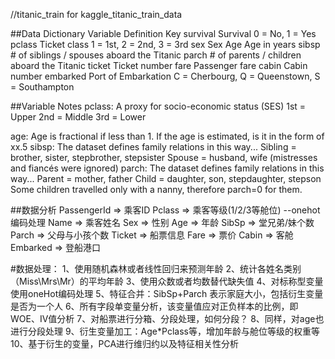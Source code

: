 //titanic_train for
kaggle_titanic_train_data

##Data Dictionary
Variable	Definition	Key
survival	Survival	0 = No, 1 = Yes
pclass	Ticket class	1 = 1st, 2 = 2nd, 3 = 3rd
sex	Sex
Age	Age in years
sibsp	# of siblings / spouses aboard the Titanic
parch	# of parents / children aboard the Titanic
ticket	Ticket number
fare	Passenger fare
cabin	Cabin number
embarked	Port of Embarkation	C = Cherbourg, Q = Queenstown, S = Southampton


##Variable Notes
pclass: A proxy for socio-economic status (SES)
1st = Upper
2nd = Middle
3rd = Lower

age: Age is fractional if less than 1. If the age is estimated, is it in the form of xx.5
sibsp: The dataset defines family relations in this way...
Sibling = brother, sister, stepbrother, stepsister
Spouse = husband, wife (mistresses and fiancés were ignored)
parch: The dataset defines family relations in this way...
Parent = mother, father
Child = daughter, son, stepdaughter, stepson
Some children travelled only with a nanny, therefore parch=0 for them.


##数据分析
PassengerId => 乘客ID
Pclass => 乘客等级(1/2/3等舱位) --onehot编码处理
Name => 乘客姓名
Sex => 性别
Age => 年龄
SibSp => 堂兄弟/妹个数
Parch => 父母与小孩个数
Ticket => 船票信息
Fare => 票价
Cabin => 客舱
Embarked => 登船港口

#数据处理：
1、使用随机森林或者线性回归来预测年龄
2、统计各姓名类别（Miss\Mrs\Mr）的平均年龄
3、使用众数或者均数替代缺失值
4、对标称型变量使用oneHot编码处理
5、特征合并：SibSp+Parch 表示家庭大小，包括衍生变量是否为一个人
6、所有字段单变量分析，该变量值应对正负样本的比例，即WOE、IV值分析
7、对船票进行分箱、分段处理，如何分段？
8、同样，对age也进行分段处理
9、衍生变量加工：Age*Pclass等，增加年龄与舱位等级的权重等
10、基于衍生的变量，PCA进行维归约以及特征相关性分析